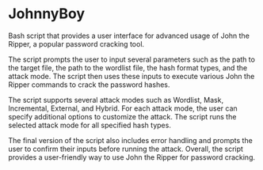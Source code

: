 # JohnnyBoy
Bash script that provides a user interface for advanced usage of John the Ripper, a popular password cracking tool.

The script prompts the user to input several parameters such as the path to the target file, the path to the wordlist file, the hash format types, and the attack mode. The script then uses these inputs to execute various John the Ripper commands to crack the password hashes.

The script supports several attack modes such as Wordlist, Mask, Incremental, External, and Hybrid. For each attack mode, the user can specify additional options to customize the attack. The script runs the selected attack mode for all specified hash types.

The final version of the script also includes error handling and prompts the user to confirm their inputs before running the attack. Overall, the script provides a user-friendly way to use John the Ripper for password cracking.
